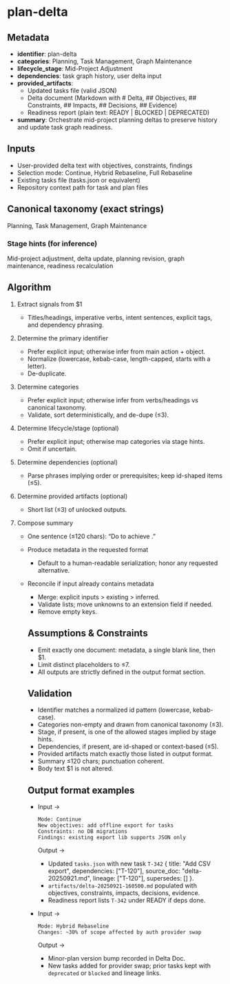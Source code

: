 # plan-delta

## Metadata

- **identifier**: plan-delta
- **categories**: Planning, Task Management, Graph Maintenance
- **lifecycle_stage**: Mid-Project Adjustment
- **dependencies**: task graph history, user delta input
- **provided_artifacts**:
  - Updated tasks file (valid JSON)
  - Delta document (Markdown with # Delta, ## Objectives, ## Constraints, ## Impacts, ## Decisions, ## Evidence)
  - Readiness report (plain text: READY | BLOCKED | DEPRECATED)
- **summary**: Orchestrate mid-project planning deltas to preserve history and update task graph readiness.

## Inputs

- User-provided delta text with objectives, constraints, findings
- Selection mode: Continue, Hybrid Rebaseline, Full Rebaseline
- Existing tasks file (tasks.json or equivalent)
- Repository context path for task and plan files

## Canonical taxonomy (exact strings)

Planning, Task Management, Graph Maintenance

### Stage hints (for inference)

Mid-project adjustment, delta update, planning revision, graph maintenance, readiness recalculation

## Algorithm

1. Extract signals from $1
   - Titles/headings, imperative verbs, intent sentences, explicit tags, and dependency phrasing.

2. Determine the primary identifier
   - Prefer explicit input; otherwise infer from main action + object.
   - Normalize (lowercase, kebab-case, length-capped, starts with a letter).
   - De-duplicate.

3. Determine categories
   - Prefer explicit input; otherwise infer from verbs/headings vs canonical taxonomy.
   - Validate, sort deterministically, and de-dupe (≤3).

4. Determine lifecycle/stage (optional)
   - Prefer explicit input; otherwise map categories via stage hints.
   - Omit if uncertain.

5. Determine dependencies (optional)
   - Parse phrases implying order or prerequisites; keep id-shaped items (≤5).

6. Determine provided artifacts (optional)
   - Short list (≤3) of unlocked outputs.

7. Compose summary
   - One sentence (≤120 chars): “Do <verb> <object> to achieve <outcome>.”

8. Produce metadata in the requested format
   - Default to a human-readable serialization; honor any requested alternative.

9. Reconcile if input already contains metadata
   - Merge: explicit inputs > existing > inferred.
   - Validate lists; move unknowns to an extension field if needed.
   - Remove empty keys.

## Assumptions & Constraints

- Emit exactly one document: metadata, a single blank line, then $1.
- Limit distinct placeholders to ≤7.
- All outputs are strictly defined in the output format section.

## Validation

- Identifier matches a normalized id pattern (lowercase, kebab-case).
- Categories non-empty and drawn from canonical taxonomy (≤3).
- Stage, if present, is one of the allowed stages implied by stage hints.
- Dependencies, if present, are id-shaped or context-based (≤5).
- Provided artifacts match exactly those listed in output format.
- Summary ≤120 chars; punctuation coherent.
- Body text $1 is not altered.

## Output format examples

- Input →

  ```
  Mode: Continue
  New objectives: add offline export for tasks
  Constraints: no DB migrations
  Findings: existing export lib supports JSON only
  ```

  Output →
  - Updated `tasks.json` with new task `T-342` { title: "Add CSV export", dependencies: ["T-120"], source_doc: "delta-20250921.md", lineage: ["T-120"], supersedes: [] }.
  - `artifacts/delta-20250921-160500.md` populated with objectives, constraints, impacts, decisions, evidence.
  - Readiness report lists `T-342` under READY if deps done.

- Input →

  ```
  Mode: Hybrid Rebaseline
  Changes: ~30% of scope affected by auth provider swap
  ```

  Output →
  - Minor-plan version bump recorded in Delta Doc.
  - New tasks added for provider swap; prior tasks kept with `deprecated` or `blocked` and lineage links.
